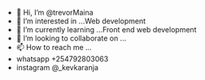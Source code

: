 - 👋 Hi, I’m @trevorMaina
- 👀 I’m interested in ...Web development 
- 🌱 I’m currently learning ...Front end web development
- 💞️ I’m looking to collaborate on ...
- 📫 How to reach me ...
- whatsapp +254792803063
- instagram @_kevkaranja

<!---
trevorMaina/trevorMaina is a ✨ special ✨ repository because its `README.md` (this file) appears on your GitHub profile.
You can click the Preview link to take a look at your changes.
--->
